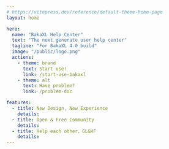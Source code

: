 ```yaml
---
# https://vitepress.dev/reference/default-theme-home-page
layout: home

hero:
  name: "BakaXL Help Center"
  text: "The next generate user help center"
  tagline: "For BakaXL 4.0 build"
  image: "/public/logo.png"
  actions:
    - theme: brand
      text: Start use!
      link: /start-use-bakaxl
    - theme: alt
      text: Have problem?
      link: /problem-doc

features:
  - title: New Design, New Experience
    details: 
  - title: Open & Free Community
    details: 
  - title: Help each other，GL&HF
    details: 
---
```


